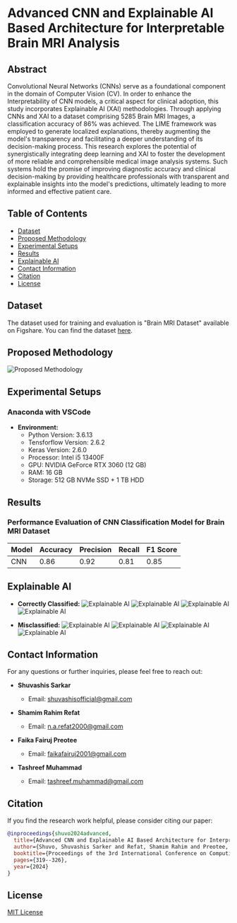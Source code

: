 # Advanced CNN and Explainable AI Based Architecture for Interpretable Brain MRI Analysis

## Abstract
Convolutional Neural Networks (CNNs) serve as a foundational component in the domain of Computer Vision (CV). In order to enhance the Interpretability of CNN models, a critical aspect for clinical adoption, this study incorporates Explainable AI (XAI) methodologies. Through applying CNNs and XAI to a dataset comprising 5285 Brain MRI 
Images, a classification accuracy of 86\% was achieved. The LIME framework was employed to generate localized explanations, thereby augmenting the model's transparency and facilitating a deeper understanding of its decision-making process. This research explores the potential of synergistically integrating deep learning and XAI to foster the development of more reliable and comprehensible medical image analysis systems. Such systems hold the promise of improving diagnostic accuracy and clinical decision-making by providing healthcare professionals with transparent and explainable insights into the model's predictions, ultimately leading to more informed and effective patient care.

## Table of Contents
- [Dataset](#dataset)
- [Proposed Methodology](#proposed-methodology)
- [Experimental Setups](#experimental-setups)
- [Results](#results)
- [Explainable AI](#explainable-ai)
- [Contact Information](#contact-information)
- [Citation](#citation)
- [License](#license)

## Dataset

The dataset used for training and evaluation is "Brain MRI Dataset" available on Figshare. You can find the dataset <a href="https://figshare.com/articles/dataset/Brain_MRI_Dataset/14778750/2">here</a>.

## Proposed Methodology
![Proposed Methodology](Images/ProposedMethodology/ProposedMethodology.png)

## Experimental Setups
    
### Anaconda with VSCode
- **Environment:**
  - Python Version: 3.6.13 
  - Tensforflow Version: 2.6.2
  - Keras Version: 2.6.0
  - Processor: Intel i5 13400F
  - GPU: NVIDIA GeForce RTX 3060 (12 GB)
  - RAM: 16 GB
  - Storage: 512 GB NVMe SSD + 1 TB HDD
    


## Results
### Performance Evaluation of CNN Classification Model for Brain MRI Dataset

| Model | Accuracy | Precision | Recall | F1 Score |
|-------|----------|-----------|--------|----------|
| CNN   |   0.86   |   0.92    |  0.81  |   0.85   |

## Explainable AI
- **Correctly Classified:**
![Explainable AI](Images/CorrectlyClassified/CC1.png)
![Explainable AI](Images/CorrectlyClassified/CC2.png)
![Explainable AI](Images/CorrectlyClassified/CC3.png)
![Explainable AI](Images/CorrectlyClassified/CC4.png)

- **Misclassified:**
![Explainable AI](Images/Misclassified/MC1.png)
![Explainable AI](Images/Misclassified/MC2.png)
![Explainable AI](Images/Misclassified/MC3.png)
![Explainable AI](Images/Misclassified/MC4.png)

## Contact Information

For any questions or further inquiries, please feel free to reach out:

- **Shuvashis Sarkar**
  - Email: [shuvashisofficial@gmail.com](mailto:shuvashisofficial@gmail.com)

- **Shamim Rahim Refat**
  - Email: [n.a.refat2000@gmail.com](mailto:n.a.refat2000@gmail.com)

- **Faika Fairuj Preotee**
  - Email: [faikafairuj2001@gmail.com](mailto:faikafairuj2001@gmail.com)
  
- **Tashreef Muhammad**
  - Email: [tashreef.muhammad@gmail.com](mailto:tashreef.muhammad@gmail.com)
    
## Citation

If you find the research work helpful, please consider citing our paper:

```bibtex
@inproceedings{shuvo2024advanced,
  title={Advanced CNN and Explainable AI Based Architecture for Interpretable Brain MRI Analysis},
  author={Shuvo, Shuvashis Sarker and Refat, Shamim Rahim and Preotee, Faika Fairuj and Muhammad, Tashreef},
  booktitle={Proceedings of the 3rd International Conference on Computing Advancements},
  pages={319--326},
  year={2024}
}
```

## License
[MIT License](LICENSE)
